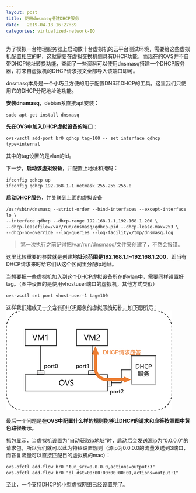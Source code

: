 ```yaml
---
layout: post
title: 使用dnsmasq搭建DHCP服务
date:   2019-04-18 16:27:39
categories: virtualized-network-IO
---
```


为了模拟一台物理服务器上启动数十台虚拟机的云平台测试环境，需要给这些虚拟机配置相应的IP，这就需要在虚拟交换机侧具有DHCP功能。而现在的OVS并不自带DHCP地址转换功能，查阅了一些资料可以使用dnsmasq搭建一个DHCP服务器，将来自虚拟机的DHCP请求报文全部导入该端口即可。

dnsmasq本身是一个小巧且方便的用于配置DNS和DHCP的工具，这里我们只使用它的DHCP分配地址池功能。

**安装dnamasq**，debian系直接apt安装：
```
sudo apt-get install dnsmasq
```
**先在OVS中加入DHCP虚拟设备的端口**：
```
ovs-vsctl add-port br0 qdhcp tag=100 -- set interface qdhcp type=internal
```
其中的tag设置的是vlan的id。

下一步，**启动该虚拟设备**，并配置上地址和掩码：
```
ifconfig qdhcp up
ifconfig qdhcp 192.168.1.1 netmask 255.255.255.0
```
**启动DHCP服务**，并关联到上面的虚拟设备
```
/usr/sbin/dnsmasq --strict-order --bind-interfaces --except-interface lo \
--interface qdhcp --dhcp-range 192.168.1.1,192.168.1.200 \
--dhcp-leasefile=/var/run/dnsmasq/qdhcp.pid --dhcp-lease-max=253 \
--dhcp-no-override --log-queries --log-facility=/tmp/dnsmasq.log
```
>第一次执行之前记得把/var/run/dnsmasq/文件夹创建了，不然会报错。

这里比较重要的参数就是创建**地址池范围是192.168.1.1~192.168.1.200**，即当有DHCP请求来时给它们从这个区间里分配ip地址。

当想要把一些虚拟机加入到这个DHCP虚拟设备所在的vlan中，需要同样设置好tag。（图中设置的是使用vhostuser端口的虚拟机，其他方式类似）
```
ovs-vsctl set port vhost-user-1 tag=100
```
这样我们建成了一个含有DHCP服务的虚拟网络拓扑，如下图所示：
![一台物理服务器上的虚拟网络拓扑图.png](picture/dhcp.png)

最后一个问题是**在OVS中配置什么样的规则能够让DHCP的请求和应答按照图中黄色路径所示**。

抓包显示，当虚拟机设置为“自动获取ip地址”时，启动后会发送源ip为“0.0.0.0”的请求包，所以我们就可以此为特征设置规则（源ip为0.0.0.0的流量发送到3端口，而答复流量可以直接匹配目的虚拟机的mac）：
```
ovs-ofctl add-flow br0 "tun_src=0.0.0.0,actions=output:3"
ovs-ofctl add-flow br0 "dl_dst=00:00:00:00:00:01,actions=output:1"
```
至此，一个支持DHCP的小型虚拟网络已经设置完了。